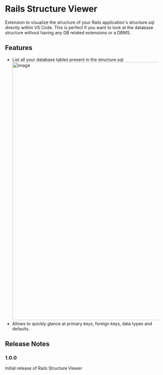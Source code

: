 # Rails Structure Viewer

Extension to visualize the structure of your Rails application's structure.sql directly within VS Code. This is perfect if you want to look at the database structure without having any DB related extensions or a DBMS. 

## Features

- List all your database tables present in the structure.sql
  <img width="1591" height="852" alt="image" src="https://github.com/user-attachments/assets/82d549f6-b179-4532-a52b-185d1ddb3b8e" />
- Allows to quickly glance at primary keys, foreign keys, data types and defaults.


## Release Notes

### 1.0.0

Initial release of Rails Structure Viewer

